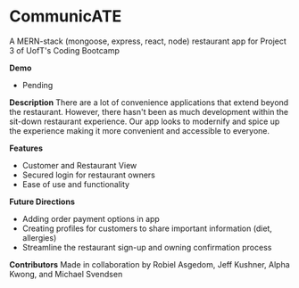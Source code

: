 # CommunicATE
A MERN-stack (mongoose, express, react, node) restaurant app for Project 3 of UofT's Coding Bootcamp

**Demo**
* Pending

**Description**
There are a lot of convenience applications that extend beyond the restaurant. However, there hasn't been as much development within the sit-down restaurant experience. Our app looks to modernify and spice up the experience making it more convenient and accessible to everyone.

**Features**
- Customer and Restaurant View
- Secured login for restaurant owners
- Ease of use and functionality

**Future Directions**
- Adding order payment options in app
- Creating profiles for customers to share important information (diet, allergies)
- Streamline the restaurant sign-up and owning confirmation process

**Contributors**
Made in collaboration by Robiel Asgedom, Jeff Kushner, Alpha Kwong, and Michael Svendsen 
